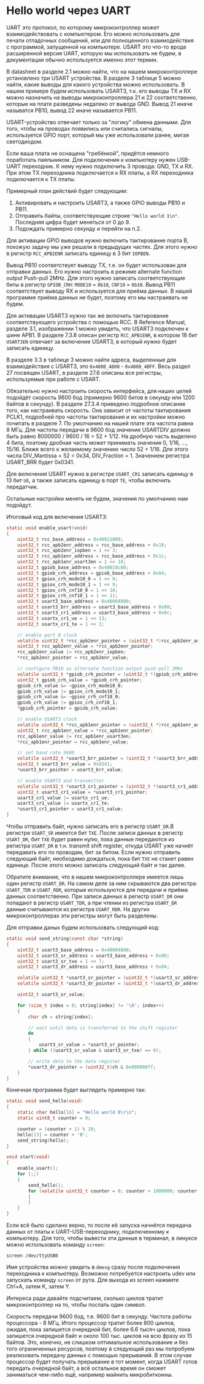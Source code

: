 # Hello world через UART

UART это протокол, по которому микроконтроллер может взаимодействовать с
компьютером. Его можно использовать для печати отладочных сообщений, или для
полноценного взаимодействия с программой, запущенной на компьютере. USART это
что-то вроде расширенной версия UART, которую мы использовать не будем, в
документации обычно используется именно этот термин.

В datasheet в разделе 2.1 можно найти, что на нашем микроконтроллере установлено
три USART устройства. В разделе 3 таблице 5 можно найти, какие выводы для какого
устройства можно использовать. В нашем примере будем использовать USART3, т.к.
его выводы TX и RX можно назначить на выводы микроконтроллера 21 и 22
соответственно, которые на плате разведены недалеко от вывода GND. Вывод 21
иначе называтся PB10, вывод 22 иначе называется PB11.

USART-устройство отвечает только за "логику" обмена данными. Для того, чтобы на
проводах появились или считались сигналы, используется GPIO порт, который мы уже
использовали ранее, мигая светодиодом.

Если ваша плата не оснащена "гребёнкой", придётся немного поработать паяльником.
Для подключения к компьютеру нужен USB-UART переходник. К нему нужно подключить
3 провода: GND, TX и RX. При этом TX переходника подключается к RX платы, а RX
переходника подключается к TX платы.

Примерный план действий будет следующим:

1. Активировать и настроить USART3, а также GPIO выводы PB10 и PB11.
2. Отправить байты, соответствующие строке `"Hello world 1\n"`. Последняя цифра
   будет меняться от 0 до 9.
3. Подождать примерно секунду и перейти на п.2.

Для активации GPIO выводов нужно включить тактирование порта B, похожую задачу
мы уже решали в предыдущих частях. Для этого нужно в регистр `RCC_APB2ENR`
записать единицу в 3 бит `IOPBEN`.

Вывод PB10 соответствует выводу TX, т.е. он будет использован для отправки
данных. Его нужно настроить в режиме alternate function output Push-pull 2MHz.
Для этого нужно записать соответствующие биты в регистр `GPIOB_CRH`: `MODE10` =
`0b10`, `CNF10` = `0b10`. Вывод PB11 соответствует выводу RX и используется для
приёма данных. В нашей программе приёма данных не будет, поэтому его мы
настраивать не будем.

Для активации USART3 нужно так же включить тактирование соответствующего
устройства с помощью RCC. В Reference Manual, разделе 3.1, изображении 1 можно
увидеть, что USART3 подключен к шине APB1. В разделе 7.3.8 описан регистр
`RCC_APB1ENR`, в котором 18 бит `USART3EN` отвечает за включение USART3, в
который нужно будет записать единицу.

В разделе 3.3 в таблице 3 можно найти адреса, выделенные для взаимодействия с
USART3, это `0x4000_4800` - `0x4000_4BFF`. Весь раздел 27 посвящен USART, в
разделе 27.6 описаны все регистры, используемые при работе с USART.

Обязательно нужно настроить скорость интерфейса, для наших целей подойдёт
скорость 9600 бод (примерно 9600 битов в секунду или 1200 байтов в секунду). В
разделе 27.3.4 приведено подробное описание того, как настраивать скорость. Она
зависит от частоты тактирования PCLK1, подробней про частоты тактирования и их
настройки можно почитать в разделе 7. По умолчанию на нашей плате эта частота
равна 8 МГц. Для частоты передачи в 9600 бод значение USARTDIV должно быть равно
8000000 / 9600 / 16 = 52 + 1/12. На дробную часть выделено 4 бита, поэтому
дробная часть может принимать значения 0, 1/16, ..., 15/16. Ближе всего к
желаемому значению число 52 + 1/16. Для этого числа DIV_Mantissa = 52 = 0x34,
DIV_Fraction = 1. Значением регистра USART_BRR будет 0x0341.

Для включения USART нужно в регистре `USART_CR1` записать единицу в 13 бит `UE`,
а также записать единицу в порт `TE`, чтобы включить передатчик.

Остальные настройки менять не будем, значения по умолчанию нам подойдут.

Итоговый код для включения USART3:

```c
static void enable_usart(void)
{
    uint32_t rcc_base_address = 0x40021000;
    uint32_t rcc_apb2enr_address = rcc_base_address + 0x18;
    uint32_t rcc_apb2enr_iopben = 1 << 3;
    uint32_t rcc_apb1enr_address = rcc_base_address + 0x1c;
    uint32_t rcc_apb1enr_usart3en = 1 << 18;
    uint32_t gpiob_base_address = 0x40010c00;
    uint32_t gpiob_crh_address = gpiob_base_address + 0x04;
    uint32_t gpiox_crh_mode10_0 = 1 << 8;
    uint32_t gpiox_crh_mode10_1 = 1 << 9;
    uint32_t gpiox_crh_cnf10_0 = 1 << 10;
    uint32_t gpiox_crh_cnf10_1 = 1 << 11;
    uint32_t usart3_base_address = 0x40004800;
    uint32_t usart3_brr_address = usart3_base_address + 0x08;
    uint32_t usart3_cr1_address = usart3_base_address + 0x0c;
    uint32_t usartx_cr1_ue = 1 << 13;
    uint32_t usartx_cr1_te = 1 << 3;

    // enable port B clock
    volatile uint32_t *rcc_apb2enr_pointer = (uint32_t *)rcc_apb2enr_address;
    uint32_t rcc_apb2enr_value = *rcc_apb2enr_pointer;
    rcc_apb2enr_value |= rcc_apb2enr_iopben;
    *rcc_apb2enr_pointer = rcc_apb2enr_value;

    // configure PB10 as alternate function output push-pull 2MHz
    volatile uint32_t *gpiob_crh_pointer = (uint32_t *)gpiob_crh_address;
    uint32_t gpiob_crh_value = *gpiob_crh_pointer;
    gpiob_crh_value &= ~gpiox_crh_mode10_0;
    gpiob_crh_value |= gpiox_crh_mode10_1;
    gpiob_crh_value &= ~gpiox_crh_cnf10_0;
    gpiob_crh_value |= gpiox_crh_cnf10_1;
    *gpiob_crh_pointer = gpiob_crh_value;

    // enable USART3 clock
    volatile uint32_t *rcc_apb1enr_pointer = (uint32_t *)rcc_apb1enr_address;
    uint32_t rcc_apb1enr_value = *rcc_apb1enr_pointer;
    rcc_apb1enr_value |= rcc_apb1enr_usart3en;
    *rcc_apb1enr_pointer = rcc_apb1enr_value;

    // set baud rate 9600
    volatile uint32_t *usart3_brr_pointer = (uint32_t *)usart3_brr_address;
    uint32_t usart3_brr_value = 0x0341;
    *usart3_brr_pointer = usart3_brr_value;

    // enable USART3 and transmitter
    volatile uint32_t *usart3_cr1_pointer = (uint32_t *)usart3_cr1_address;
    uint32_t usart3_cr1_value = *usart3_cr1_pointer;
    usart3_cr1_value |= usartx_cr1_ue;
    usart3_cr1_value |= usartx_cr1_te;
    *usart3_cr1_pointer = usart3_cr1_value;
}
```

Чтобы отправить байт, нужно записать его в регистр `USART_DR`.В регистре
`USART_SR` имеется бит `TXE`. После записи данных в регистр `USART_DR`, бит
`TXE` будет равен нулю, пока данные передаются из регистра `USART_DR` в т.н.
transmit shift register, откуда USART уже начнёт передавать его по проводам, бит
за битом. Если нужно отправить следующий байт, необходимо дождаться, пока бит
`TXE` не станет равен единице. После этого можно записать следующий байт и так
далее.

Обратите внимание, что в нашем микроконтроллере имеется лишь один регистр
`USART_DR`. На самом деле за ним скрываются два регистра: `USART_TDR` и
`USART_RDR`, которые используются для передачи и приёма данных соответственно.
При записи данных в регистр `USART_DR` они попадают в регистр `USART_TDR`, а при
чтении из регистра `USART_DR` данные считываются из регистра `USART_RDR`. На
других микроконтроллерах эти регистры могут быть разделены.

Для отправки даных будем использовать следующий код:

```c
static void send_string(const char *string)
{
    uint32_t usart3_base_address = 0x40004800;
    uint32_t usart3_sr_address = usart3_base_address + 0x00;
    uint32_t usart3_sr_txe = 1 << 7;
    uint32_t usart3_dr_address = usart3_base_address + 0x04;

    volatile uint32_t *usart3_sr_pointer = (uint32_t *)usart3_sr_address;
    volatile uint32_t *usart3_dr_pointer = (uint32_t *)usart3_dr_address;

    uint32_t usart3_sr_value;

    for (size_t index = 0; string[index] != '\0'; index++)
    {
        char ch = string[index];

        // wait until data is transferred to the shift register
        do
        {
            usart3_sr_value = *usart3_sr_pointer;
        } while ((usart3_sr_value & usart3_sr_txe) == 0);

        // write data to the data register
        *usart3_dr_pointer = (uint32_t)ch & 0x000000ff;
    }
}
```

Конечная программа будет выглядеть примерно так:

```c
static void send_hello(void)
{
    static char hello[16] = "Hello world 0\r\n";
    static uint8_t counter = 0;

    counter = (counter + 1) % 10;
    hello[13] = counter + '0';
    send_string(hello);
}

void start(void)
{
    enable_usart();
    for (;;)
    {
        send_hello();
        for (volatile uint32_t counter = 0; counter < 1000000; counter++)
        {
        }
    }
}
```

Если всё было сделано верно, то после её запуска начнётся передача данных от
платы к UART-USB-переходнику, подключенному к компьютеру. Для того, чтобы
вывести эти данные в терминал, в линуксе можно использовать команду `screen`:

```
screen /dev/ttyUSB0
```

Имя устройства можно увидеть в `dmesg` сразу после подключения переходника к
компьютеру. Возможно потребуется настроить udev или запускать команду `screen`
от рута. Для выхода из screen нажмите Ctrl+A, затем K, затем Y.

Интереса ради давайте подсчитаем, сколько циклов тратит микроконтроллер на то,
чтобы послать один символ.

Скорость передачи 9600 бод, т.е. 9600 бит в секунду. Частота работы процессора -
8 МГц. Итого процессор тратит более 800 циклов, ожидая, пока запишется очередной
бит, более 6.6 тысяч циклов, пока запишется очередной байт и около 100 тыс.
циклов на всю фразу из 15 байтов. Это, конечно, не слишком оптимальное
использование и без того ограниченных ресурсов, поэтому в следующий раз мы
попробуем реализовать передачу данных с помощью прерываний. В этом случае
процессор будет получать прерывание в тот момент, когда USART готов передать
очередной байт, а всё остальное время он сможет заниматься чем-либо ещё,
например майнить микробиткоины.
